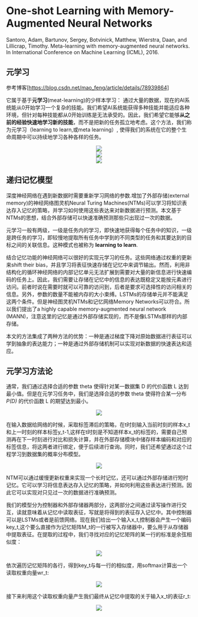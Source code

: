 # One-shot Learning with Memory-Augmented Neural Networks

Santoro, Adam, Bartunov, Sergey, Botvinick, Matthew, Wierstra, Daan, and Lillicrap, Timothy. Meta-learning with memory-augmented neural networks. In International Conference on Machine Learning (ICML), 2016.

## 元学习

参考博客[https://blog.csdn.net/mao_feng/article/details/78939864]

它属于基于**元学习**(meat-learning)的少样本学习：  通过大量的数据，现在的AI系统能从0开始学习一个复杂的技能。我们希望AI系统能获得多种技能并能适应各种环境，但针对每种技能都从0开始训练是无法承受的。因此，我们希望它能够**从之前的经验快速地学习新的技能**，而不是把新的任务孤立地考虑。这个方法，我们称为元学习（learning to learn,或meta learning）, 使得我们的系统在它的整个生命周期中可以持续地学习各种各样的任务。

<div align="center">
<img src="https://i.loli.net/2018/04/26/5ae146498eb4b.png"  />
</div>

<div align="center">
<img src="https://i.loli.net/2018/04/26/5ae1465bc080e.png"  />
</div>

<div align="center">
<img src="https://i.loli.net/2018/04/26/5ae146ee32343.png"  />
</div>

## 递归记忆模型

深度神经网络在遇到新数据时需要重新学习网络的参数.增加了外部存储(external memory)的神经网络图灵机Neural Turing Machines(NTMs)可以学习将知识表达存入记忆的策略，并学习如何使用这些表达来对新数据进行预测。本文基于NTMs的思想，结合外部存储可以快速准确预测那些只出现过一次的数据。

元学习一般有两级，一级是任务内的学习，即快速地获得每个任务中的知识，一级是跨任务的学习，即较慢地提取所有任务中学到的不同类型的任务和其要达到的目标之间的关联信息。这种模式也被称为 **learning to learn**.

结合记忆功能的神经网络可以很好的实现元学习的任务。这些网络通过权重的更新来shift their bias，并且学习将表征快速存储在记忆中来调节输出。然而，利用非结构化的循环神经网络的内部记忆单元无法扩展到需要对大量的新信息进行快速编码的任务上。因此，我们需要让存储在记忆中的信息的表达既稳定又能按元素进行访问。前者时说在需要时就可以可靠的访问到，后者是要求可选择性的访问相关的信息。另外，参数的数量不能被内存的大小束缚。LSTMs的存储单元并不能满足这两个条件。但是神经图灵机NTMs和记忆网络Memory Networks可以符合。所以我们提出了a highly capable memory-augmented neural network (MANN)，注意这里的记忆是通过外部存储实现的，而不是像LSTMs那样的内部存储。

本文的方法集成了两种方法的优势：一种是通过梯度下降对原始数据进行表征可以学到抽象的表达能力；一种是通过外部存储机制可以实现对新数据的快速表达和适应。

## 元学习方法论

通常，我们通过选择合适的参数 theta 使得针对某一数据集 D 的代价函数 L 达到最小值。但是在元学习任务中，我们是选择合适的参数 theta 使得符合某一分布 *P(D)* 的代价函数 L 的期望达到最小。

<div align="center">
<img src="https://i.loli.net/2018/04/26/5ae18a1aef205.png"  />
</div>

在输入数据给网络的时候，采取标签滞后的策略，在t时刻输入当前时刻的样本x_t和上一时刻的样本标签y_t-1,这样在t时刻是不知道样本x_t的标签的，需要自己预测再在下一时刻进行对比和损失计算，并在外部存储模块中储存样本编码和对应的标签信息，将这两者进行绑定，便于后续进行查询。同时，我们还希望通过这个过程学习到数据集的概率分布模型。

<div align="center">
<img src="https://i.loli.net/2018/04/26/5ae18e9db435b.png"  />
</div>

NTM可以通过缓慢更新权重来实现一个长时记忆，还可以通过外部存储进行短时记忆。它可以学习将信息表达存入记忆的策略，并如何利用这些表达进行预测。因此它可以实现对只见过一次的数据进行准确预测。

我们的模型分为控制器和外部存储器两部分，这两部分之间通过读写操作进行交互，读就意味着从记忆中读取表征，写就是将得到的表征存入记忆中。其中控制器可以是LSTMs或者是前馈网络。现在我们给出一个输入x_t,控制器会产生一个编码key_t,这个要么直接作为记忆矩阵M_t的一行被写入存储器中，要么用于从存储器中提取表征。在提取的过程中，我们寻找对应的记忆矩阵的某一行的标准是余弦相似度：

<div align="center">
<img src="https://i.loli.net/2018/04/26/5ae1d363f37e7.png"  />
</div>

依次遍历记忆矩阵的各行，得到key_t与每一行的相似度，用softmax计算出一个读取权重向量wr_t:

<div align="center">
<img src="https://i.loli.net/2018/04/26/5ae1d3eb57366.png"  />
</div>

接下来利用这个读取权重向量产生我们最终从记忆中提取的关于输入x_t的表征r_t:

<div align="center">
<img src="https://i.loli.net/2018/04/26/5ae1d4470a6fb.png"  />
</div>
